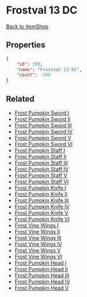 # Frostval 13 DC

<no description available>

[Back to itemShop](../item-shops.md)

## Properties

```json
{
    "id": 390,
    "name": "Frostval 13 DC",
    "count": -100
}
```

## Related

- [Frost Pumpkin Sword I](../items/11178-frost-pumpkin-sword-i.md)
- [Frost Pumpkin Sword II](../items/11179-frost-pumpkin-sword-ii.md)
- [Frost Pumpkin Sword III](../items/11180-frost-pumpkin-sword-iii.md)
- [Frost Pumpkin Sword IV](../items/11181-frost-pumpkin-sword-iv.md)
- [Frost Pumpkin Sword V](../items/11182-frost-pumpkin-sword-v.md)
- [Frost Pumpkin Sword VI](../items/11183-frost-pumpkin-sword-vi.md)
- [Frost Pumpkin Staff I](../items/11190-frost-pumpkin-staff-i.md)
- [Frost Pumpkin Staff II](../items/11191-frost-pumpkin-staff-ii.md)
- [Frost Pumpkin Staff III](../items/11192-frost-pumpkin-staff-iii.md)
- [Frost Pumpkin Staff IV](../items/11193-frost-pumpkin-staff-iv.md)
- [Frost Pumpkin Staff V](../items/11194-frost-pumpkin-staff-v.md)
- [Frost Pumpkin Staff VI](../items/11195-frost-pumpkin-staff-vi.md)
- [Frost Pumpkin Knife I](../items/11202-frost-pumpkin-knife-i.md)
- [Frost Pumpkin Knife II](../items/11203-frost-pumpkin-knife-ii.md)
- [Frost Pumpkin Knife III](../items/11204-frost-pumpkin-knife-iii.md)
- [Frost Pumpkin Knife IV](../items/11205-frost-pumpkin-knife-iv.md)
- [Frost Pumpkin Knife V](../items/11206-frost-pumpkin-knife-v.md)
- [Frost Pumpkin Knife VI](../items/11207-frost-pumpkin-knife-vi.md)
- [Frost Vine Wings I](../items/11214-frost-vine-wings-i.md)
- [Frost Vine Wings II](../items/11215-frost-vine-wings-ii.md)
- [Frost Vine Wings III](../items/11216-frost-vine-wings-iii.md)
- [Frost Vine Wings IV](../items/11217-frost-vine-wings-iv.md)
- [Frost Vine Wings V](../items/11218-frost-vine-wings-v.md)
- [Frost Vine Wings VI](../items/11219-frost-vine-wings-vi.md)
- [Frost Pumpkin Head I](../items/11225-frost-pumpkin-head-i.md)
- [Frost Pumpkin Head II](../items/11226-frost-pumpkin-head-ii.md)
- [Frost Pumpkin Head III](../items/11227-frost-pumpkin-head-iii.md)
- [Frost Pumpkin Head IV](../items/11228-frost-pumpkin-head-iv.md)
- [Frost Pumpkin Head V](../items/11229-frost-pumpkin-head-v.md)

